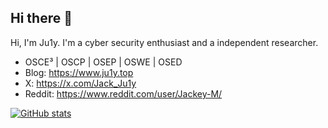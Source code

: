 ## Hi there 👋

Hi, I'm Ju1y. I'm a cyber security enthusiast and a independent researcher.
- OSCE³ | OSCP | OSEP | OSWE | OSED
- Blog: https://www.ju1y.top
- X: https://x.com/Jack_Ju1y
- Reddit: https://www.reddit.com/user/Jackey-M/

[![GitHub stats](https://github-readme-stats.vercel.app/api?username=JackJuly)](https://github.com/anuraghazra/github-readme-stats)

<!--
**JackJuly/JackJuly** is a ✨ _special_ ✨ repository because its `README.md` (this file) appears on your GitHub profile.

Here are some ideas to get you started:

- 🔭 I’m currently working on ...
- 🌱 I’m currently learning ...
- 👯 I’m looking to collaborate on ...
- 🤔 I’m looking for help with ...
- 💬 Ask me about ...
- 📫 How to reach me: ...
- 😄 Pronouns: ...
- ⚡ Fun fact: ...
-->
